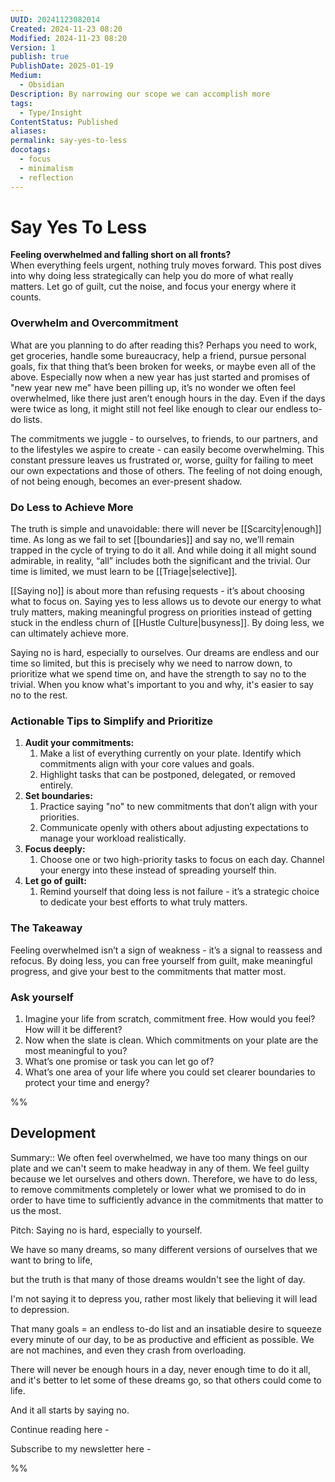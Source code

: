 ```yaml
---
UUID: 20241123082014
Created: 2024-11-23 08:20
Modified: 2024-11-23 08:20
Version: 1
publish: true
PublishDate: 2025-01-19
Medium:
  - Obsidian
Description: By narrowing our scope we can accomplish more
tags:
  - Type/Insight
ContentStatus: Published
aliases: 
permalink: say-yes-to-less
docotags:
  - focus
  - minimalism
  - reflection
---
```


# Say Yes To Less

**Feeling overwhelmed and falling short on all fronts?**  
When everything feels urgent, nothing truly moves forward. This post dives into why doing less strategically can help you do more of what really matters. Let go of guilt, cut the noise, and focus your energy where it counts.

<!-- truncate -->

### Overwhelm and Overcommitment

What are you planning to do after reading this? Perhaps you need to work, get groceries, handle some bureaucracy, help a friend, pursue personal goals, fix that thing that’s been broken for weeks, or maybe even all of the above. Especially now when a new year has just started and promises of "new year new me" have been pilling up, it’s no wonder we often feel overwhelmed, like there just aren’t enough hours in the day. Even if the days were twice as long, it might still not feel like enough to clear our endless to-do lists.

The commitments we juggle - to ourselves, to friends, to our partners, and to the lifestyles we aspire to create - can easily become overwhelming. This constant pressure leaves us frustrated or, worse, guilty for failing to meet our own expectations and those of others. The feeling of not doing enough, of not being enough, becomes an ever-present shadow.

### Do Less to Achieve More

The truth is simple and unavoidable: there will never be [[Scarcity|enough]] time. As long as we fail to set [[boundaries]] and say no, we’ll remain trapped in the cycle of trying to do it all. And while doing it all might sound admirable, in reality, “all” includes both the significant and the trivial. Our time is limited, we must learn to be [[Triage|selective]].

[[Saying no]] is about more than refusing requests - it’s about choosing what to focus on. Saying yes to less allows us to devote our energy to what truly matters, making meaningful progress on priorities instead of getting stuck in the endless churn of [[Hustle Culture|busyness]]. By doing less, we can ultimately achieve more.

Saying no is hard, especially to ourselves. Our dreams are endless and our time so limited, but this is precisely why we need to narrow down, to prioritize what we spend time on, and have the strength to say no to the trivial. When you know what's important to you and why, it's easier to say no to the rest. 

### Actionable Tips to Simplify and Prioritize

1. **Audit your commitments:**
	1. Make a list of everything currently on your plate. Identify which commitments align with your core values and goals.
	2. Highlight tasks that can be postponed, delegated, or removed entirely.
2. **Set boundaries:**
	1. Practice saying "no" to new commitments that don’t align with your priorities.
	2. Communicate openly with others about adjusting expectations to manage your workload realistically.
3. **Focus deeply:**
    1. Choose one or two high-priority tasks to focus on each day. Channel your energy into these instead of spreading yourself thin.
4. **Let go of guilt:**
    1. Remind yourself that doing less is not failure - it’s a strategic choice to dedicate your best efforts to what truly matters.

### The Takeaway

Feeling overwhelmed isn’t a sign of weakness - it’s a signal to reassess and refocus. By doing less, you can free yourself from guilt, make meaningful progress, and give your best to the commitments that matter most.

### Ask yourself 

1. Imagine your life from scratch, commitment free. How would you feel? How will it be different?
2. Now when the slate is clean. Which commitments on your plate are the most meaningful to you?
3. What’s one promise or task you can let go of?
4. What’s one area of your life where you could set clearer boundaries to protect your time and energy?

%%
## Development

Summary:: We often feel overwhelmed, we have too many things on our plate and we can't seem to make headway in any of them. We feel guilty because we let ourselves and others down. Therefore, we have to do less, to remove commitments completely or lower what we promised to do in order to have time to sufficiently advance in the commitments that matter to us the most. 

Pitch: Saying no is hard, especially to yourself.

We have so many dreams, so many different versions of ourselves that we want to bring to life,

but the truth is that many of those dreams wouldn't see the light of day.

I'm not saying it to depress you, rather most likely that believing it will lead to depression.

That many goals = an endless to-do list and an insatiable desire to squeeze every minute of our day, to be as productive and efficient as possible. We are not machines, and even they crash from overloading.

There will never be enough hours in a day, never enough time to do it all, and it's better to let some of these dreams go, so that others could come to life.

And it all starts by saying no.

Continue reading here -

Subscribe to my newsletter here -

%%